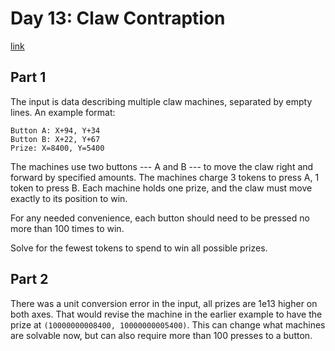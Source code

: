 # Day 13: Claw Contraption

[link](https://adventofcode.com/2024/day/13)

## Part 1

The input is data describing multiple claw machines, separated by empty lines. An example format:

```
Button A: X+94, Y+34
Button B: X+22, Y+67
Prize: X=8400, Y=5400
```

The machines use two buttons --- A and B --- to move the claw right and forward by specified amounts. The machines charge 3 tokens to press A, 1 token to press B. Each machine holds one prize, and the claw must move exactly to its position to win.

For any needed convenience, each button should need to be pressed no more than 100 times to win.

Solve for the fewest tokens to spend to win all possible prizes.

## Part 2

There was a unit conversion error in the input, all prizes are 1e13 higher on both axes. That would revise the machine in the earlier example to have the prize at `(10000000008400, 10000000005400)`. This can change what machines are solvable now, but can also require more than 100 presses to a button.
